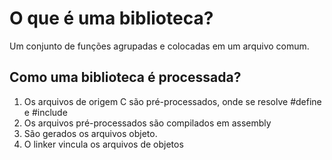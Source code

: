# O que é uma biblioteca?

Um conjunto de funções agrupadas e colocadas em um arquivo comum.

## Como uma biblioteca é processada?

1. Os arquivos de origem C são pré-processados, onde se resolve #define e #include
2. Os arquivos pré-processados são compilados em assembly
3. São gerados os arquivos objeto.
4. O linker vincula os arquivos de objetos